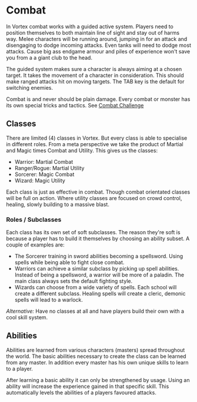 # Combat

In Vortex combat works with a guided active system. Players need to position
themselves to both maintain line of sight and stay out of harms way. Melee
characters will be running around, jumping in for an attack and disengaging to
dodge incoming attacks. Even tanks will need to dodge most attacks. Cause big
ass endgame armour and piles of experience won't save you from a a giant club
to the head.

The guided system makes sure a character is always aiming at a chosen target. It
takes the movement of a character in consideration. This should make ranged
attacks hit on moving targets. The TAB key is the default for switching enemies.

Combat is and never should be plain damage. Every combat or monster has its own
special tricks and tactics. See [Combat Challenge][1]

## Classes

There are limited (4) classes in Vortex. But every class is able to specialise in
different roles. From a meta perspective we take the product of Martial and
Magic times Combat and Utility. This gives us the classes:

 * Warrior: Martial Combat
 * Ranger/Rogue: Martial Utility
 * Sorcerer: Magic Combat
 * Wizard: Magic Utility

 Each class is just as effective in combat. Though combat orientated classes
 will be full on action. Where utility classes are focused on crowd control,
 healing, slowly building to a massive blast.

 ### Roles / Subclasses

 Each class has its own set of soft subclasses. The reason they're soft is
 because a player has to build it themselves by choosing an ability subset.
 A couple of examples are:

  * The Sorcerer training in sword abilities becoming a spellsword. Using spells
  while being able to fight close combat.
  * Warriors can achieve a similar subclass by picking up spell abilities.
  Instead of being a spellsword, a warrior will be more of a paladin. The main
  class always sets the default fighting style.
  * Wizards can choose from a wide variety of spells. Each school will create a
  different subclass. Healing spells will create a cleric, demonic spells
  will lead to a warlock.

_Alternative:_ Have no classes at all and have players build their own with a
cool skill system.

## Abilities

Abilities are learned from various characters (masters) spread throughout the
world. The basic abilities necessary to create the class can be learned from any
master. In addition every master has his own unique skills to learn to a player.

After learning a basic ability it can only be strengthened by usage. Using an
ability will increase the experience gained in that specific skill. This
automatically levels the abilities of a players favoured attacks.


[1]: Combat/CombatChallenge.md
